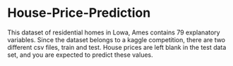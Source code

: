 # House-Price-Prediction
This dataset of residential homes in Lowa, Ames contains 79 explanatory variables. Since the dataset belongs to a kaggle competition, there are two different csv files, train and test. House prices are left blank in the test data set, and you are expected to predict these values.
